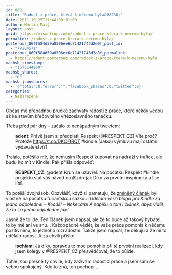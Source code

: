 ```yaml
---
id: 880
title: 'Radost z práce, která k něčemu byla&#8230;'
date: 2011-10-25T17:44:00+01:00
author: Martin Malý
layout: post
guid: https://misantrop.info/radost-z-prace-ktera-k-necemu-byla/
permalink: /radost-z-prace-ktera-k-necemu-byla/
posterous_869f584d59a8506ee6c71421743d2e0f_post_id:
  - "77204571"
posterous_869f584d59a8506ee6c71421743d2e0f_permalink:
  - https://adent.posterous.com/radost-z-prace-ktera-k-necemu-byla
mashsb_timestamp:
  - "1575144968"
mashsb_shares:
  - "0"
mashsb_jsonshares:
  - '{"total":0,"error":"","facebook_shares":0,"twitter":0}'
categories:
  - Nezařazené
---
```

Občas mě přepadnou prudk&eacute; z&aacute;chvaty radosti z pr&aacute;ce, kter&eacute; někdy vedou až ke stavům křečovit&eacute;ho v&iacute;tězoslavn&eacute;ho tanečku.

Třeba před p&aacute;r dny &#8211; začalo to nen&aacute;padn&yacute;m tweetem:

<p style="padding-left: 30px;">
  <strong>adent</strong>: Pr&aacute;vě jsem si předplatil Respekt (@RESPEKT_CZ) V&iacute;te proč? Protože <a href="https://t.co/DKCFtRQT">https://t.co/DKCFtRQT</a> #kindle (Jakou v&yacute;mluvu maj&iacute; ostatn&iacute; vydavatelstv&iacute;?)
</p>

Tralala, potě&scaron;ilo mě, že nemus&iacute;m Respekt kupovat na n&aacute;draž&iacute; v trafice, ale budu ho m&iacute;t v Kindle. Pak při&scaron;la odpověď:

<p style="padding-left: 30px;">
  <strong>RESPEKT_CZ</strong>: @adent Kruh se uzavřel. Na poč&aacute;tku Respekt #kindle projektu st&aacute;l v&aacute;&scaron; n&aacute;vod na @zdrojak D&iacute;ky za prvotn&iacute; inspiraci a ať se l&iacute;b&iacute;.
</p>

To potě&scaron;&iacute; dvojn&aacute;sob. Obzvl&aacute;&scaron;ť, když si pamatuju, že [zm&iacute;něn&yacute; čl&aacute;nek](https://zdrojak.root.cz/clanky/zmente-sve-stranky-na-elektronickou-knihu/) byl vlastně na poč&aacute;tku furiantskou s&aacute;zkou: _Uděl&aacute;m verzi blogu pro Kindle za jedno odpoledne! &#8211; Kec&aacute;&scaron;! &#8211; Nekec&aacute;m! A nap&iacute;&scaron;u o tom i čl&aacute;nek, abys viděl, že to za jedno odpoledne jde!_

Jasně že to jde. Ten čl&aacute;nek jsem napsal, ale že to bude až takov&yacute; hybatel, to by mě ani ve snu&#8230; Každop&aacute;dně vědět, že va&scaron;e pr&aacute;ce pomohla k něčemu pozitivn&iacute;mu, to jednoho rozradostn&iacute;. Takže jsem napsal, že děkuju a že mi to udělalo radost. A za chv&iacute;li při&scaron;lo:

<p style="padding-left: 30px;">
  <strong>ischiam</strong>: J&aacute; d&iacute;ky, opravdu to moc pomohlo při t&eacute; prvotn&iacute; realizaci, kdy jsem kolegy v @RESPEKT_CZ přesvědčoval, že to půjde.
</p>

Tohle jsou přesně ty chv&iacute;le, kdy zaž&iacute;v&aacute;m radost z pr&aacute;ce a jsem s&aacute;m se sebou spokojen&yacute;. Kdo to zn&aacute;, ten pochop&iacute;&#8230;